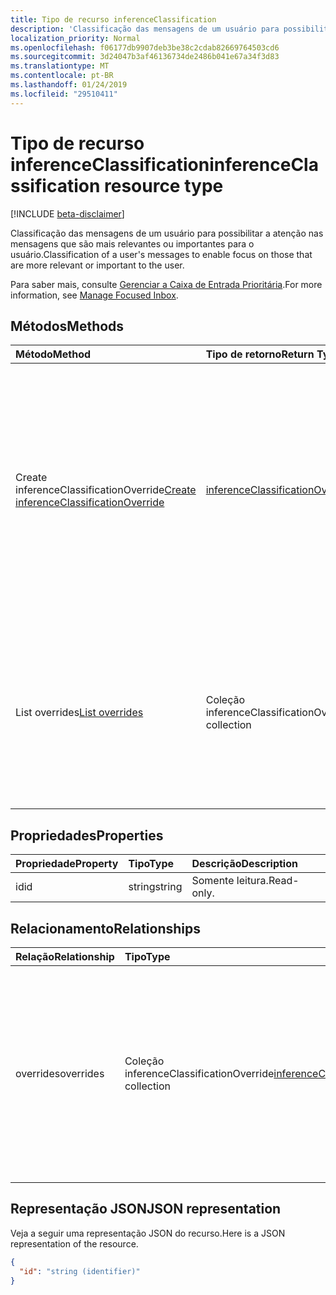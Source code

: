 ```yaml
---
title: Tipo de recurso inferenceClassification
description: 'Classificação das mensagens de um usuário para possibilitar a atenção nas mensagens que são mais relevantes ou importantes para o usuário. '
localization_priority: Normal
ms.openlocfilehash: f06177db9907deb3be38c2cdab82669764503cd6
ms.sourcegitcommit: 3d24047b3af46136734de2486b041e67a34f3d83
ms.translationtype: MT
ms.contentlocale: pt-BR
ms.lasthandoff: 01/24/2019
ms.locfileid: "29510411"
---
```

# <a name="inferenceclassification-resource-type"></a><span data-ttu-id="9164d-103">Tipo de recurso inferenceClassification</span><span class="sxs-lookup"><span data-stu-id="9164d-103">inferenceClassification resource type</span></span>

[!INCLUDE [beta-disclaimer](../../includes/beta-disclaimer.md)]

<span data-ttu-id="9164d-104">Classificação das mensagens de um usuário para possibilitar a atenção nas mensagens que são mais relevantes ou importantes para o usuário.</span><span class="sxs-lookup"><span data-stu-id="9164d-104">Classification of a user's messages to enable focus on those that are more relevant or important to the user.</span></span> 

<span data-ttu-id="9164d-105">Para saber mais, consulte [Gerenciar a Caixa de Entrada Prioritária](manage-focused-inbox.md).</span><span class="sxs-lookup"><span data-stu-id="9164d-105">For more information, see [Manage Focused Inbox](manage-focused-inbox.md).</span></span>


## <a name="methods"></a><span data-ttu-id="9164d-106">Métodos</span><span class="sxs-lookup"><span data-stu-id="9164d-106">Methods</span></span>

| <span data-ttu-id="9164d-107">Método</span><span class="sxs-lookup"><span data-stu-id="9164d-107">Method</span></span>           | <span data-ttu-id="9164d-108">Tipo de retorno</span><span class="sxs-lookup"><span data-stu-id="9164d-108">Return Type</span></span>    |<span data-ttu-id="9164d-109">Descrição</span><span class="sxs-lookup"><span data-stu-id="9164d-109">Description</span></span>|
|:---------------|:--------|:----------|
|<span data-ttu-id="9164d-110">Create inferenceClassificationOverride</span><span class="sxs-lookup"><span data-stu-id="9164d-110">[Create inferenceClassificationOverride](../api/inferenceclassification-post-overrides.md)</span></span> |[<span data-ttu-id="9164d-111">inferenceClassificationOverride</span><span class="sxs-lookup"><span data-stu-id="9164d-111">inferenceClassificationOverride</span></span>](inferenceclassificationoverride.md)| <span data-ttu-id="9164d-p101">Crie uma substituição para um remetente identificado por um endereço SMTP. Mensagens futuras desse endereço SMTP serão consistentemente classificadas conforme especificado na substituição.</span><span class="sxs-lookup"><span data-stu-id="9164d-p101">Create an override for a sender identified by an SMTP address. Future messages from that SMTP address will be consistently classified as specified in the override.</span></span>|
|<span data-ttu-id="9164d-114">List overrides</span><span class="sxs-lookup"><span data-stu-id="9164d-114">[List overrides](../api/inferenceclassification-list-overrides.md)</span></span> |<span data-ttu-id="9164d-115">Coleção inferenceClassificationOverride</span><span class="sxs-lookup"><span data-stu-id="9164d-115">[inferenceClassificationOverride](inferenceclassificationoverride.md) collection</span></span>| <span data-ttu-id="9164d-116">Obtenha as substituições que um usuário configurou para sempre classificar as mensagens de determinados remetentes de maneiras específicas.</span><span class="sxs-lookup"><span data-stu-id="9164d-116">Get the overrides that a user has set up to always classify messages from certain senders in specific ways.</span></span>|

## <a name="properties"></a><span data-ttu-id="9164d-117">Propriedades</span><span class="sxs-lookup"><span data-stu-id="9164d-117">Properties</span></span>
| <span data-ttu-id="9164d-118">Propriedade</span><span class="sxs-lookup"><span data-stu-id="9164d-118">Property</span></span>     | <span data-ttu-id="9164d-119">Tipo</span><span class="sxs-lookup"><span data-stu-id="9164d-119">Type</span></span>   |<span data-ttu-id="9164d-120">Descrição</span><span class="sxs-lookup"><span data-stu-id="9164d-120">Description</span></span>|
|:---------------|:--------|:----------|
|<span data-ttu-id="9164d-121">id</span><span class="sxs-lookup"><span data-stu-id="9164d-121">id</span></span>|<span data-ttu-id="9164d-122">string</span><span class="sxs-lookup"><span data-stu-id="9164d-122">string</span></span>| <span data-ttu-id="9164d-123">Somente leitura.</span><span class="sxs-lookup"><span data-stu-id="9164d-123">Read-only.</span></span>|

## <a name="relationships"></a><span data-ttu-id="9164d-124">Relacionamento</span><span class="sxs-lookup"><span data-stu-id="9164d-124">Relationships</span></span>
| <span data-ttu-id="9164d-125">Relação</span><span class="sxs-lookup"><span data-stu-id="9164d-125">Relationship</span></span> | <span data-ttu-id="9164d-126">Tipo</span><span class="sxs-lookup"><span data-stu-id="9164d-126">Type</span></span>   |<span data-ttu-id="9164d-127">Descrição</span><span class="sxs-lookup"><span data-stu-id="9164d-127">Description</span></span>|
|:---------------|:--------|:----------|
|<span data-ttu-id="9164d-128">overrides</span><span class="sxs-lookup"><span data-stu-id="9164d-128">overrides</span></span>|<span data-ttu-id="9164d-129">Coleção inferenceClassificationOverride</span><span class="sxs-lookup"><span data-stu-id="9164d-129">[inferenceClassificationOverride](inferenceclassificationoverride.md) collection</span></span>| <span data-ttu-id="9164d-p102">Um conjunto de substituições para um usuário sempre classificar mensagens a partir de remetentes específicos, de maneiras específicas: `focused`, ou `other`. Somente leitura. Anulável.</span><span class="sxs-lookup"><span data-stu-id="9164d-p102">A set of overrides for a user to always classify messages from specific senders in certain ways: `focused`, or `other`. Read-only. Nullable.</span></span>|

## <a name="json-representation"></a><span data-ttu-id="9164d-133">Representação JSON</span><span class="sxs-lookup"><span data-stu-id="9164d-133">JSON representation</span></span>

<span data-ttu-id="9164d-134">Veja a seguir uma representação JSON do recurso.</span><span class="sxs-lookup"><span data-stu-id="9164d-134">Here is a JSON representation of the resource.</span></span>

<!-- {
  "blockType": "resource",
  "optionalProperties": [

  ],
  "@odata.type": "microsoft.graph.inferenceClassification"
}-->

```json
{
  "id": "string (identifier)"
}

```

<!-- uuid: 8fcb5dbc-d5aa-4681-8e31-b001d5168d79
2015-10-25 14:57:30 UTC -->
<!--
{
  "type": "#page.annotation",
  "description": "inferenceClassification resource",
  "keywords": "",
  "section": "documentation",
  "tocPath": "",
  "suppressions": [
    "Error: /api-reference/beta/resources/inferenceclassification.md:\r\n      Exception processing links.\r\n    System.ArgumentException: Link Definition was null. Link text: !INCLUDE [beta-disclaimer](../../includes/beta-disclaimer.md)\r\n      at ApiDoctor.Validation.DocFile.get_LinkDestinations()\r\n      at ApiDoctor.Validation.DocSet.ValidateLinks(Boolean includeWarnings, String[] relativePathForFiles, IssueLogger issues, Boolean requireFilenameCaseMatch, Boolean printOrphanedFiles)"
  ]
}
-->
